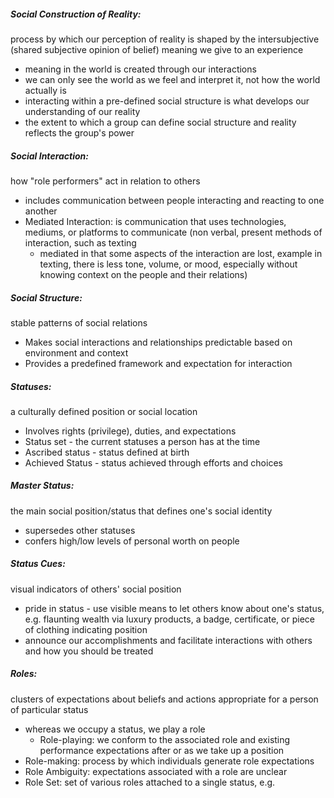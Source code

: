 ##### Social Construction of Reality: 
process by which our perception of reality is shaped by the intersubjective (shared subjective opinion of belief) meaning we give to an experience
- meaning in the world is created through our interactions
- we can only see the world as we feel and interpret it, not how the world actually is
- interacting within a pre-defined social structure is what develops our understanding of our reality
- the extent to which a group can define social structure and reality reflects the group's power

##### Social Interaction: 
how "role performers" act in relation to others
- includes communication between people interacting and reacting to one another
- Mediated Interaction: is communication that uses technologies, mediums, or platforms to communicate (non verbal, present methods of interaction, such as texting
	- mediated in that some aspects of the interaction are lost, example in texting, there is less tone, volume, or mood, especially without knowing context on the people and their relations)

##### Social Structure:
stable patterns of social relations
- Makes social interactions and relationships predictable based on environment and context
- Provides a predefined framework and expectation for interaction

##### Statuses:
a culturally defined position or social location
- Involves rights (privilege), duties, and expectations
- Status set - the current statuses a person has at the time
- Ascribed status - status defined at birth
- Achieved Status - status achieved through efforts and choices

##### Master Status:
the main social position/status that defines one's social identity
- supersedes other statuses
- confers high/low levels of personal worth on people

##### Status Cues:
visual indicators of others' social position
- pride in status - use visible means to let others know about one's status, e.g. flaunting wealth via luxury products, a badge, certificate, or piece of clothing indicating position
- announce our accomplishments and facilitate interactions with others and how you should be treated

##### Roles:
clusters of expectations about beliefs and actions appropriate for a person of particular status
- whereas we occupy a status, we play a role
	- Role-playing: we conform to the associated role and existing performance expectations after or as we take up a position
- Role-making: process by which individuals generate role expectations
- Role Ambiguity: expectations associated with a role are unclear
- Role Set: set of various roles attached to a single status, e.g. 







